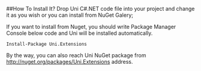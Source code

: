 ##How To Install It?
Drop Uni C#.NET code file into your project and change it as you wish or you can install from NuGet Galery;

If you want to install from Nuget, you should write Package Manager Console below code and Uni will be installed automatically.
```
Install-Package Uni.Extensions
```
By the way, you can also reach Uni NuGet package from http://nuget.org/packages/Uni.Extensions address.
